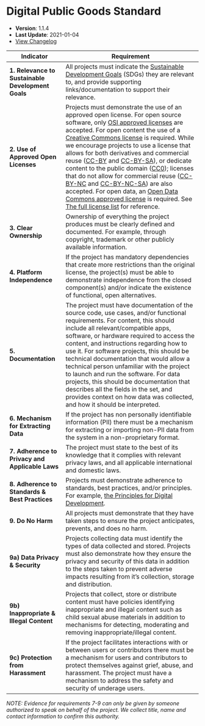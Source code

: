 # Digital Public Goods Standard

- **Version**: 1.1.4
- **Last Update**: 2021-01-04
- [View Changelog](https://github.com/DPGAlliance/DPG-Standard/blob/master/CHANGELOG.md)

Indicator | Requirement
--- | ---
**1. Relevance to Sustainable Development Goals** | All projects must indicate the [Sustainable Development Goals](https://sdgs.un.org/goals) (SDGs) they are relevant to, and provide supporting links/documentation to support their relevance.
**2. Use of Approved Open Licenses** | Projects must demonstrate the use of an approved open license. For open source software, only [OSI approved licenses](https://opensource.org/licenses) are accepted. For open content the use of a [Creative Commons license](https://creativecommons.org/licenses/) is required. While we encourage projects to use a license that allows for both derivatives and commercial reuse ([CC-BY](https://creativecommons.org/licenses/by/4.0/) and [CC-BY-SA](https://creativecommons.org/licenses/by-sa/4.0/)), or dedicate content to the public domain ([CC0](https://creativecommons.org/choose/zero/)); licenses that do not allow for commercial reuse ([CC-BY-NC](https://creativecommons.org/licenses/by-nc/4.0/) and [CC-BY-NC-SA](https://creativecommons.org/licenses/by-nc-sa/4.0/)) are also accepted. For open data, an [Open Data Commons approved license](https://opendefinition.org/licenses/) is required. See [The full license list](https://github.com/unicef/publicgoods-candidates/blob/master/docs/licenses.md) for reference.
**3. Clear Ownership** | Ownership of everything the project produces must be clearly defined and documented. For example, through copyright, trademark or other publicly available information.
**4. Platform Independence** | If the project has mandatory dependencies that create more restrictions than the original license, the project(s) must be able to demonstrate independence from the closed component(s) and/or indicate the existence of functional, open alternatives.
**5. Documentation** | The project must have documentation of the source code, use cases, and/or functional requirements. For content, this should include all relevant/compatible apps, software, or hardware required to access the content, and instructions regarding how to use it. For software projects, this should be technical documentation that would allow a technical person unfamiliar with the project to launch and run the software. For data projects, this should be documentation that describes all the fields in the set, and provides context on how data was collected, and how it should be interpreted.
**6. Mechanism for Extracting Data** | If the project has non personally identifiable information (PII) there must be a mechanism for extracting or importing non-PII data from the system in a non-proprietary format.
**7. Adherence to Privacy and Applicable Laws** | The project must state to the best of its knowledge that it complies with relevant privacy laws, and all applicable international and domestic laws.
**8. Adherence to Standards & Best Practices** | Projects must demonstrate adherence to standards, best practices, and/or principles. For example, [the Principles for Digital Development](https://digitalprinciples.org/principles/).
**9. Do No Harm** | All projects must demonstrate that they have taken steps to ensure the project anticipates, prevents, and does no harm.
**9a) Data Privacy & Security** | Projects collecting data must identify the types of data collected and stored. Projects must also demonstrate how they ensure the privacy and security of this data in addition to the steps taken to prevent adverse impacts resulting from it’s collection, storage and distribution.
**9b) Inappropriate & Illegal Content** | Projects that collect, store or distribute content must have policies identifying inappropriate and illegal content such as child sexual abuse materials in addition to mechanisms for detecting, moderating and removing inappropriate/illegal content.
**9c) Protection from Harassment** | If the project facilitates interactions with or between users or contributors there must be a mechanism for users and contributors to protect themselves against grief, abuse, and harassment. The project must have a mechanism to address the safety and security of underage users. 

_NOTE: Evidence for requirements 7-9 can only be given by someone authorized to speak on behalf of the project. We collect title, name and contact information to confirm this authority._
